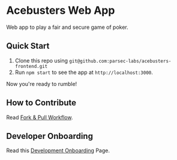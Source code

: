 # Acebusters Web App

Web app to play a fair and secure game of poker.

## Quick Start

1. Clone this repo using `git@github.com:parsec-labs/acebusters-frontend.git`
2. Run `npm start` to see the app at `http://localhost:3000`.

Now you're ready to rumble!

## How to Contribute

Read [Fork & Pull Workflow](https://github.com/acebusters/ab-web/wiki/Standard-Fork-&-Pull-Request-Workflow).

## Developer Onboarding

Read this [Development Onboarding](https://github.com/acebusters/ab-web/wiki/Developer-Onboarding) Page.
